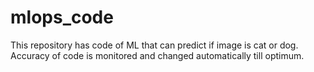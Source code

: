 # mlops_code
This repository has code of ML that can predict if image is cat or dog. Accuracy of code is monitored and changed automatically till optimum.  
